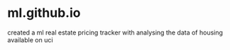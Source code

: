 # ml.github.io
created a ml real estate pricing tracker with analysing the data of housing available on uci
